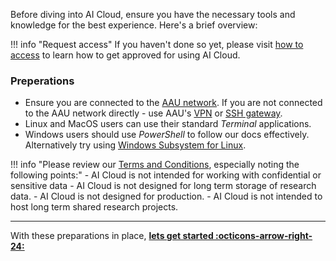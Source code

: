 Before diving into AI Cloud, ensure you have the necessary tools and knowledge for the best experience. Here's a brief overview:

!!! info "Request access"
      If you haven't done so yet, please visit [how to access](/ai-cloud/how-to-access/) to learn how to get approved for using AI Cloud.

### Preperations

- Ensure you are connected to the [AAU network](https://www.en.its.aau.dk/instructions/wi-fi). If you are not connected to the AAU network directly - use AAU's [VPN](https://www.en.its.aau.dk/instructions/vpn) or [SSH gateway](https://www.en.its.aau.dk/instructions/ssh).
- Linux and MacOS users can use their standard *Terminal* applications.
- Windows users should use *PowerShell* to follow our docs effectively. Alternatively try using [Windows Subsystem for Linux](https://learn.microsoft.com/en-us/windows/wsl/setup/environment).

!!! info "Please review our [Terms and Conditions](/ai-cloud/terms-and-conditions/), especially noting the following points:"
      - AI Cloud is not intended for working with confidential or sensitive data
      - AI Cloud is not designed for long term storage of research data.
      - AI Cloud is not designed for production.
      - AI Cloud is not intended to host long term shared research projects.

<hr>

With these preparations in place, [**lets get started :octicons-arrow-right-24:**](login.md)
